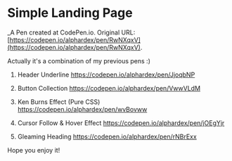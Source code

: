 # Simple Landing Page
 _A Pen created at CodePen.io. Original URL: [https://codepen.io/alphardex/pen/RwNXqxV](https://codepen.io/alphardex/pen/RwNXqxV).

 Actually it's a combination of my previous pens :)

1. Header Underline
https://codepen.io/alphardex/pen/JjoqbNP

2. Button Collection
https://codepen.io/alphardex/pen/VwwVLdM

3. Ken Burns Effect (Pure CSS)
https://codepen.io/alphardex/pen/wvBovww

4. Cursor Follow & Hover Effect
https://codepen.io/alphardex/pen/jOEgYjr

5. Gleaming Heading
https://codepen.io/alphardex/pen/rNBrExx

Hope you enjoy it!